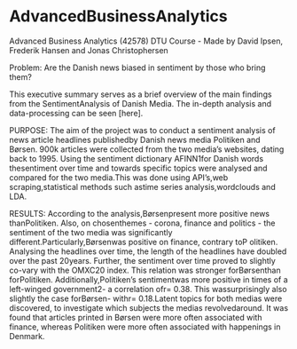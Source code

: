 # AdvancedBusinessAnalytics
Advanced Business Analytics (42578) DTU Course - Made by David Ipsen, Frederik Hansen and Jonas Christophersen

Problem: Are the Danish news biased in sentiment by those who bring them?

This executive summary serves as a brief overview of the main findings from the SentimentAnalysis of Danish Media. The in-depth analysis and data-processing can be seen [here].

PURPOSE:
The aim of the project was to conduct a sentiment analysis of news article headlines publishedby Danish news media Politiken and Børsen. 900k articles were collected from the two media’s websites, dating back to 1995. Using the sentiment dictionary AFINN1for Danish words thesentiment over time and towards specific topics were analysed and compared for the two media.This was done using API’s,web scraping,statistical methods such astime series analysis,wordclouds and LDA.

RESULTS:
According to the analysis,Børsenpresent more positive news thanPolitiken. Also, on chosenthemes - corona, finance and politics - the sentiment of the two media was significantly different.Particularly,Børsenwas positive on finance, contrary toP olitiken. Analysing the headlines over time, the length of the headlines have doubled over the past 20years. Further, the sentiment over time proved to slightly co-vary with the OMXC20 index. This relation was stronger forBørsenthan forPolitiken. Additionally,Politiken’s sentimentwas more positive in times of a left-winged government2- a correlation ofr= 0.38. This wassurprisingly also slightly the case forBørsen- withr= 0.18.Latent topics for both medias were discovered, to investigate which subjects the medias revolvedaround. It was found that articles printed in Børsen were more often associated with finance, whereas Politiken were more often associated with happenings in Denmark.
